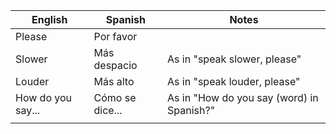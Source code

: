 
| English | Spanish | Notes |
| ---- | ---- | ---- |
| Please | Por favor |  |
| Slower | Más despacio | As in "speak slower, please" |
| Louder | Más alto | As in "speak louder, please" |
| How do you say... | Cómo se dice... | As in "How do you say (word) in Spanish?" |
|  |  |  |

